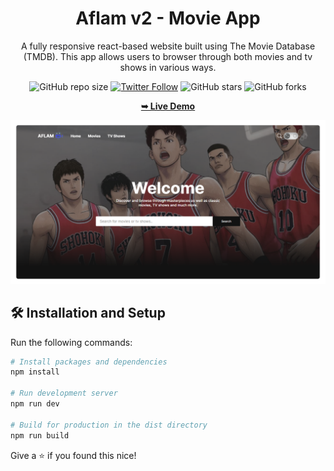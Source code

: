 <h1 align="center">Aflam v2 - Movie App</h1>

<p align="center">A fully responsive react-based website built using The Movie Database (TMDB). This app allows users to browser through both movies and tv shows in various ways.</p>

<div align="center">
  
  ![GitHub repo size](https://img.shields.io/github/repo-size/mde3/aflam-v2)
  [![Twitter Follow](https://img.shields.io/twitter/follow/mabiorduom?style=social)](https://twitter.com/intent/follow?screen_name=mabiorduom)
  ![GitHub stars](https://img.shields.io/github/stars/mde3/aflam-v2?style=social)
  ![GitHub forks](https://img.shields.io/github/forks/mde3/aflam-v2?style=social)

  <a href="https://aflaam.vercel.app/"><strong>➥ Live Demo</strong></a>

</div>

![Preview screenshot](preview.png)

## 🛠 Installation and Setup 

Run the following commands:

``` bash
# Install packages and dependencies
npm install

# Run development server
npm run dev

# Build for production in the dist directory
npm run build
```

Give a ⭐ if you found this nice!
